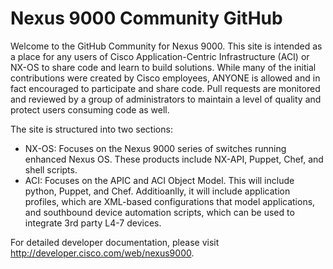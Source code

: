 Nexus 9000 Community GitHub
=====================

Welcome to the GitHub Community for Nexus 9000.  This site is intended as a place for any users of Cisco Application-Centric Infrastructure (ACI) or NX-OS to share code and learn to build solutions.  While many of the initial contributions were created by Cisco employees, ANYONE is allowed and in fact encouraged to participate and share code.  Pull requests are monitored and reviewed by a group of administrators to maintain a level of quality and protect users consuming code as well.    

The site is structured into two sections:

- NX-OS: Focuses on the Nexus 9000 series of switches running enhanced Nexus OS.  These products include NX-API, Puppet, Chef, and shell scripts.  
- ACI: Focuses on the APIC and ACI Object Model.  This will include python, Puppet, and Chef.  Additioanlly, it will include application profiles, which are XML-based configurations that model applications, and southbound device automation scripts, which can be used to integrate 3rd party L4-7 devices.  

For detailed developer documentation, please visit http://developer.cisco.com/web/nexus9000.


